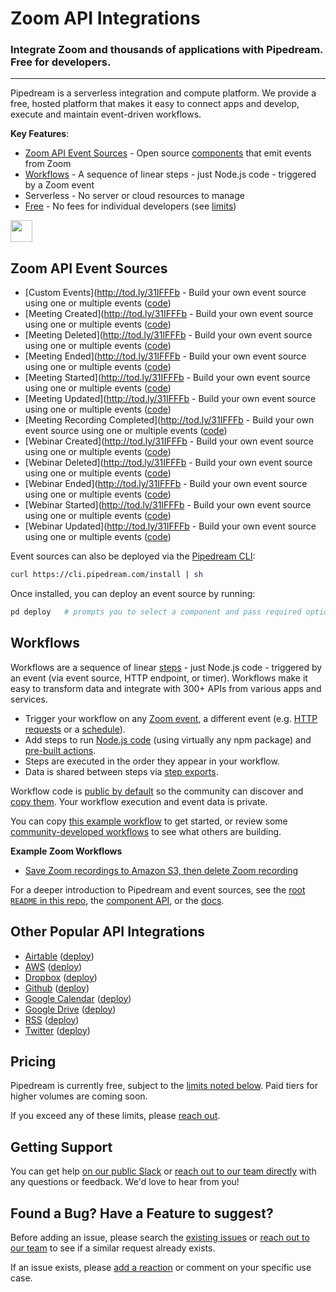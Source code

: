 # Zoom API Integrations 
### Integrate Zoom and thousands of applications with Pipedream.  Free for developers.

---

Pipedream is a serverless integration and compute platform.  We provide a free, hosted platform that makes it easy to connect apps and develop, execute and maintain event-driven workflows.

**Key Features**:
* [Zoom API Event Sources](#github-api-event-sources) - Open source [components](https://github.com/PipedreamHQ/pipedream/tree/master/components) that emit events from Zoom
* [Workflows](#workflows) - A sequence of linear steps - just Node.js code - triggered by a Zoom event
* Serverless - No server or cloud resources to manage
* [Free](#pricing) - No fees for individual developers (see [limits](https://docs.pipedream.com/limits/))

<a href="http://tod.ly/3fMdryW"><img src="https://i.ibb.co/m0bBsSL/deploy-clean.png" height="35"></a>

## Zoom API Event Sources

 - [Custom Events](http://tod.ly/31IFFFb - Build your own event source using one or multiple events ([code](https://github.com/PipedreamHQ/pipedream/blob/master/components/zoom/custom-event.js))
 - [Meeting Created](http://tod.ly/31IFFFb - Build your own event source using one or multiple events ([code](https://github.com/PipedreamHQ/pipedream/blob/master/components/zoom/meeting-created.js))
 - [Meeting Deleted](http://tod.ly/31IFFFb - Build your own event source using one or multiple events ([code](https://github.com/PipedreamHQ/pipedream/blob/master/components/zoom/meeting-deleted.js)) 
 - [Meeting Ended](http://tod.ly/31IFFFb - Build your own event source using one or multiple events ([code](https://github.com/PipedreamHQ/pipedream/blob/master/components/zoom/meeting-ended.js)) 
 - [Meeting Started](http://tod.ly/31IFFFb - Build your own event source using one or multiple events ([code](https://github.com/PipedreamHQ/pipedream/blob/master/components/zoom/meeting-started.js))
 - [Meeting Updated](http://tod.ly/31IFFFb - Build your own event source using one or multiple events ([code](https://github.com/PipedreamHQ/pipedream/blob/master/components/zoom/meeting-updated.js)) 
 - [Meeting Recording Completed](http://tod.ly/31IFFFb - Build your own event source using one or multiple events ([code](https://github.com/PipedreamHQ/pipedream/blob/master/components/zoom/recording-completed.js)) 
 - [Webinar Created](http://tod.ly/31IFFFb - Build your own event source using one or multiple events ([code](https://github.com/PipedreamHQ/pipedream/blob/master/components/zoom/webinar-created.js))
 - [Webinar Deleted](http://tod.ly/31IFFFb - Build your own event source using one or multiple events ([code](https://github.com/PipedreamHQ/pipedream/blob/master/components/zoom/webinar-deleted.js)) 
 - [Webinar Ended](http://tod.ly/31IFFFb - Build your own event source using one or multiple events ([code](https://github.com/PipedreamHQ/pipedream/blob/master/components/zoom/webinar-ended.js)) 
 - [Webinar Started](http://tod.ly/31IFFFb - Build your own event source using one or multiple events ([code](https://github.com/PipedreamHQ/pipedream/blob/master/components/zoom/webinar-started.js))
 - [Webinar Updated](http://tod.ly/31IFFFb - Build your own event source using one or multiple events ([code](https://github.com/PipedreamHQ/pipedream/blob/master/components/zoom/webinar-updated.js))   
 
Event sources can also be deployed via the [Pipedream CLI](https://docs.pipedream.com/cli/reference/):

```bash
curl https://cli.pipedream.com/install | sh
```

Once installed, you can deploy an event source by running:

```bash
pd deploy   # prompts you to select a component and pass required options
```

## Workflows

Workflows are a sequence of linear [steps](https://docs.pipedream.com/workflows/steps) - just Node.js code - triggered by an event (via event source, HTTP endpoint, or timer). Workflows make it easy to transform data and integrate with 300+ APIs from various apps and services.

* Trigger your workflow on any [Zoom event](https://pipedream.com/sources/new?app=github), a different event (e.g. [HTTP requests](https://docs.pipedream.com/workflows/steps/triggers/#http) or a [schedule](https://docs.pipedream.com/workflows/steps/triggers/#cron-scheduler)).
* Add steps to run [Node.js code](https://docs.pipedream.com/workflows/steps/code/) (using virtually any npm package) and [pre-built actions](https://docs.pipedream.com/workflows/steps/actions/).
* Steps are executed in the order they appear in your workflow.
* Data is shared between steps via [step exports](https://docs.pipedream.com/workflows/steps/#step-exports).

Workflow code is [public by default](https://docs.pipedream.com/public-workflows/) so the community can discover and [copy them](https://docs.pipedream.com/workflows/copy/). Your workflow execution and event data is private. 

You can copy [this example workflow](https://pipedream.com/@tod/use-http-requests-to-trigger-a-workflow-p_6lCy5y/readme) to get started, or review some [community-developed workflows](https://pipedream.com/explore) to see what others are building.

**Example Zoom Workflows**
- [Save Zoom recordings to Amazon S3, then delete Zoom recording](https://pipedream.com/@dylburger/save-zoom-recordings-to-amazon-s3-p_PACKJG/readme)

For a deeper introduction to Pipedream and event sources, see the [root `README` in this repo](/README.md), the [component API](/COMPONENT-API.md), or the [docs](http://docs.pipedream.com/apps/zoom/).

## Other Popular API Integrations

* [Airtable](https://github.com/PipedreamHQ/pipedream/tree/master/components/airtable) ([deploy](https://pipedream.com/sources/new?app=airtable))
* [AWS](https://github.com/PipedreamHQ/pipedream/tree/master/components/aws) ([deploy](https://pipedream.com/sources/new?app=aws))
* [Dropbox](https://github.com/PipedreamHQ/pipedream/tree/master/components/dropbox) ([deploy](https://pipedream.com/sources/new?app=dropbox))
* [Github](https://github.com/PipedreamHQ/pipedream/tree/master/components/github) ([deploy](https://pipedream.com/sources/new?app=github))
* [Google Calendar](https://github.com/PipedreamHQ/pipedream/tree/master/components/google-calendar) ([deploy](https://pipedream.com/sources/new?app=google-calendar))
* [Google Drive](https://github.com/PipedreamHQ/pipedream/tree/master/components/google-drive) ([deploy](https://pipedream.com/sources/new?app=google-drive))
* [RSS](https://github.com/PipedreamHQ/pipedream/tree/master/components/rss) ([deploy](https://pipedream.com/sources/new?app=rss))
* [Twitter](https://github.com/PipedreamHQ/pipedream/tree/master/components/twitter) ([deploy](https://pipedream.com/sources/new?app=twitter))

## Pricing

Pipedream is currently free, subject to the [limits noted below](https://docs.pipedream.com/limits/). Paid tiers for higher volumes are coming soon.

If you exceed any of these limits, please [reach out](https://docs.pipedream.com/support/).

## Getting Support

You can get help [on our public Slack](https://pipedream.com/community) or [reach out to our team directly](https://docs.pipedream.com/support/) with any questions or feedback. We'd love to hear from you!

## Found a Bug? Have a Feature to suggest?

Before adding an issue, please search the [existing issues](https://github.com/PipedreamHQ/pipedream/issues) or [reach out to our team](https://docs.pipedream.com/support/) to see if a similar request already exists.

If an issue exists, please [add a reaction](https://help.github.com/en/github/collaborating-with-issues-and-pull-requests/about-conversations-on-github) or comment on your specific use case.

